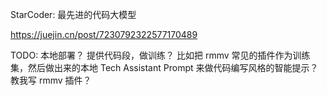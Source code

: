 StarCoder: 最先进的代码大模型

https://juejin.cn/post/7230792322577170489

TODO:
本地部署？
提供代码段，做训练？
比如把 rmmv 常见的插件作为训练集，然后做出来的本地 Tech Assistant Prompt 来做代码编写风格的智能提示？教我写 rmmv 插件？
